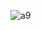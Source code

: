 
![a9](https://github.com/JubairSayeedLinas/OstadAssignment/assets/9390005/387c4ec1-2711-4cfc-8d07-72b47f65d926)
